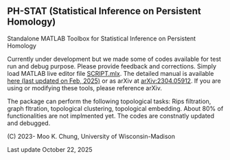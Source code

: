 ## PH-STAT (Statistical Inference on Persistent Homology)

Standalone MATLAB Toolbox for Statistical Inference on Persistent Homology

Currently under development but we made some of codes available for test run and debug purpose. Please provide feedback and corrections. Simply load MATLAB live editor file [SCRIPT.mlx](https://github.com/laplcebeltrami/PH-STAT/blob/main/SCRIPT.mlx). The detailed manual is available [here (last updated on Feb, 2025)](https://github.com/laplcebeltrami/PH-STAT/blob/main/PH-STAT.pdf) or as arXiv at [arXiv:2304.05912](http://arxiv.org/abs/2304.05912). If you are using or modifying these tools, please reference arXiv. 

The package can perform the following topological tasks: Rips filtration, graph fltration, topological clustering, topological embedding. About 80% of functionalities are not implmented yet. The codes are constnatly updated and debugged. 



(C) 2023- Moo K. Chung, University of Wisconsin-Madison

Last update October 22, 2025


